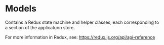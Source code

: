 # Models

Contains a Redux state machine and helper classes, each corresponding to a 
section of the applicatuon store.

For more information in Redux, see:
https://redux.js.org/api/api-reference